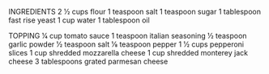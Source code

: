 
INGREDIENTS
2 1⁄2
cups flour
1
teaspoon salt
1
teaspoon sugar
1
tablespoon fast rise yeast
1
cup water 
1
tablespoon oil


TOPPING
1⁄4
cup tomato sauce
1
teaspoon italian seasoning
1⁄2
teaspoon garlic powder
1⁄2
teaspoon salt
1⁄8
teaspoon pepper
1 1⁄2
cups pepperoni slices
1
cup shredded mozzarella cheese
1
cup shredded monterey jack cheese
3
tablespoons grated parmesan cheese